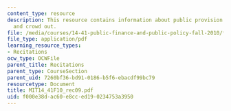 ```yaml
---
content_type: resource
description: This resource contains information about public provision of health insurance
  and crowd out.
file: /media/courses/14-41-public-finance-and-public-policy-fall-2010/f000e38dac60e8cced190234753a3950_MIT14_41F10_rec09.pdf
file_type: application/pdf
learning_resource_types:
- Recitations
ocw_type: OCWFile
parent_title: Recitations
parent_type: CourseSection
parent_uid: 7260bf36-bd91-0186-b5f6-ebacdf99bc79
resourcetype: Document
title: MIT14_41F10_rec09.pdf
uid: f000e38d-ac60-e8cc-ed19-0234753a3950
---
```

